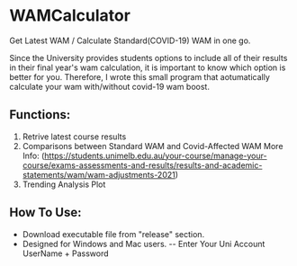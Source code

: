 # WAMCalculator
Get Latest WAM / Calculate Standard(COVID-19) WAM in one go.

Since the University provides students options to include all of their results in their final year's wam calculation, it is important to know which option is better for you.
Therefore, I wrote this small program that aotumatically calculate your wam with/without covid-19 wam boost.

## Functions:
1. Retrive latest course results
2. Comparisons between Standard WAM and Covid-Affected WAM  More Info: (https://students.unimelb.edu.au/your-course/manage-your-course/exams-assessments-and-results/results-and-academic-statements/wam/wam-adjustments-2021)
3. Trending Analysis Plot

## How To Use:
- Download executable file from "release" section.
- Designed for Windows and Mac users.
-- Enter Your Uni Account UserName + Password
